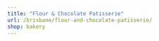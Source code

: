 ```yaml
---
title: "Flour & Chocolate Patisserie"
url: /brisbane/flour-and-chocolate-patisserie/
shop: bakery
---
```

